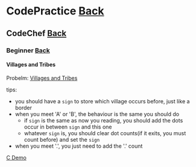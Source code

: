 # CodePractice [Back](https://blog.fish-404.icu/CodePractice/)

## CodeChef [Back](https://blog.fish-404.icu/CodePractice/CodeChef/)

### Beginner [Back](https://blog.fish-404.icu/CodePractice/CodeChef/Beginner/)

#### Villages and Tribes
Probelm: [Villages and Tribes](https://www.codechef.com/problems/VILTRIBE)

tips:

* you should have a `sign` to store which village occurs before, just like a border
* when you meet 'A' or 'B', the behaviour is the same you should do 
  - if `sign` is the same as now you reading, you should add the dots occur in between `sign` and this one
  - whatever `sign` is, you should clear dot counts(if it exits, you must count before) and set the `sign`
* when you meet '.', you just need to add the '.' count

[C Demo](https://github.com/fish-404/CodePractice/blob/main/CodeChef/Beginner/Villages%20and%20Tribes/Villages%20and%20Tribes.c)
